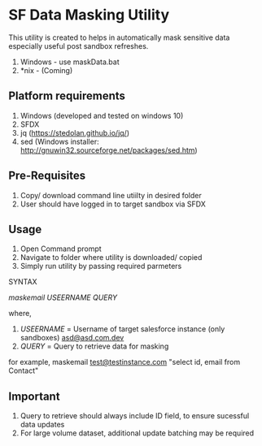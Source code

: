 # SF Data Masking Utility

This utility is created to helps in automatically mask sensitive data especially useful post sandbox refreshes.

1. Windows - use maskData.bat
2. *nix - (Coming)

## Platform requirements
1. Windows (developed and tested on windows 10)
2. SFDX
3. jq (https://stedolan.github.io/jq/)
4. sed (Windows installer: http://gnuwin32.sourceforge.net/packages/sed.htm)

## Pre-Requisites
1. Copy/ download command line utiilty in desired folder
2. User should have logged in to target sandbox via SFDX

## Usage
1. Open Command prompt
2. Navigate to folder where utility is downloaded/ copied
3. Simply run utility by passing required parmeters

SYNTAX 

<em>maskemail USEERNAME QUERY</em>

where,
1. <em>USEERNAME</em> = Username of target salesforce instance (only sandboxes) asd@asd.com.dev
2. <em>QUERY</em> = Query to retrieve data for masking

for example,
maskemail test@testinstance.com "select id, email from Contact"

## Important
1. Query to retrieve should always include ID field, to ensure sucessful data updates
2. For large volume dataset, additional update batching may be required